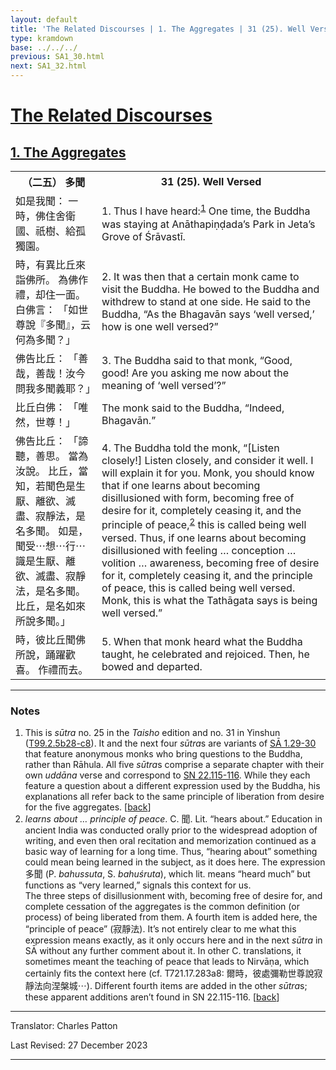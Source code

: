 ```yaml
---
layout: default
title: 'The Related Discourses | 1. The Aggregates | 31 (25). Well Versed'
type: kramdown
base: ../../../
previous: SA1_30.html
next: SA1_32.html
---
```


<h1><a href='../index.html'>The Related Discourses</a></h1>
<h2><a href='index.html'>1. The Aggregates</a></h2>

<table class="trans">
  <th class='ch'>（二五） 多聞</th>
  <th class='en'>31 (25). Well Versed</th>
  <tr>
    <td title='t99.2.5b28'>如是我聞： 一時，佛住舍衛國、祇樹、給孤獨園。</td>
    <td id='p1'>1. Thus I have heard:<sup id="ref1"><a href="#n1">1</a></sup> One time, the Buddha was staying at Anāthapiṇḍada’s Park in Jeta’s Grove of Śrāvastī.</td>
  </tr>
  <tr>
    <td title='t99.2.5b29'>時，有異比丘來詣佛所。 為佛作禮，却住一面。 白佛言： 「如世尊說『多聞』，云何為多聞？」</td>
    <td id='p2'>2. It was then that a certain monk came to visit the Buddha. He bowed to the Buddha and withdrew to stand at one side. He said to the Buddha, “As the Bhagavān says ‘well versed,’ how is one well versed?”</td>
  </tr>
  <tr>
    <td title='t99.2.5c2'>佛告比丘： 「善哉，善哉！汝今問我多聞義耶？」</td>
    <td id='p3'>3. The Buddha said to that monk, “Good, good! Are you asking me now about the meaning of ‘well versed’?”</td>
  </tr>
  <tr>
    <td title='t99.2.5c3'>比丘白佛： 「唯然，世尊！」</td>
    <td>The monk said to the Buddha, “Indeed, Bhagavān.”</td>
  </tr>
  <tr>
    <td title='t99.2.5c3'>佛告比丘： 「諦聽，善思。 當為汝說。 比丘，當知，若聞色是生厭、離欲、滅盡、寂靜法，是名多聞。 如是，聞受⋯想⋯行⋯識是生厭、離欲、滅盡、寂靜法，是名多聞。 比丘，是名如來所說多聞。」</td>
    <td id='p4'>4. The Buddha told the monk, “[Listen closely!] Listen closely, and consider it well. I will explain it for you. Monk, you should know that if one learns about becoming disillusioned with form, becoming free of desire for it, completely ceasing it, and the principle of peace,<sup id="ref2"><a href="#n2">2</a></sup> this is called being well versed. Thus, if one learns about becoming disillusioned with feeling … conception … volition … awareness, becoming free of desire for it, completely ceasing it, and the principle of peace, this is called being well versed. Monk, this is what the Tathāgata says is being well versed.”</td>
  </tr>
  <tr>
    <td title='t99.2.5c7'>時，彼比丘聞佛所說，踊躍歡喜。 作禮而去。</td>
    <td id='p5'>5. When that monk heard what the Buddha taught, he celebrated and rejoiced. Then, he bowed and departed.</td>
  </tr>
</table>

<hr/>

<h3 id="notes">Notes</h3>

<ol>
<li id="n1">This is <em>sūtra</em> no. 25 in the <cite>Taisho</cite> edition and no. 31 in Yinshun (<a href="https://cbetaonline.dila.edu.tw/zh/T02n0099_p0005b28" target="_blank">T99.2.5b28-c8</a>). It and the next four <em>sūtra</em>s are variants of <a href="SA1_29.html" target="_blank">SĀ 1.29-30</a> that feature anonymous monks who bring questions to the Buddha, rather than Rāhula. All five <em>sūtra</em>s comprise a separate chapter with their own <em>uddāna</em> verse and correspond to <a href="https://suttacentral.net/sn22.115" target="_blank">SN 22.115-116</a>. While they each feature a question about a different expression used by the Buddha, his explanations all refer back to the same principle of liberation from desire for the five aggregates. [<a href="#ref1">back</a>]</li>
<li id="n2"><em>learns about … principle of peace</em>. C. 聞. Lit. “hears about.” Education in ancient India was conducted orally prior to the widespread adoption of writing, and even then oral recitation and memorization continued as a basic way of learning for a long time. Thus, “hearing about” something could mean being learned in the subject, as it does here. The expression 多聞 (P. <em>bahussuta</em>, S. <em>bahuśruta</em>), which lit. means “heard much” but functions as “very learned,” signals this context for us.<br/>
The three steps of disillusionment with, becoming free of desire for, and complete cessation of the aggregates is the common definition (or process) of being liberated from them. A fourth item is added here, the “principle of peace” (寂靜法). It’s not entirely clear to me what this expression means exactly, as it only occurs here and in the next <em>sūtra</em> in SĀ without any further comment about it. In other C. translations, it sometimes meant the teaching of peace that leads to Nirvāṇa, which certainly fits the context here (cf. T721.17.283a8: 爾時，彼處彌勒世尊說寂靜法向涅槃城⋯). Different fourth items are added in the other <em>sūtra</em>s; these apparent additions aren’t found in SN 22.115-116. [<a href="#ref2">back</a>]</li>
</ol>
<hr/>

<p class="translator">Translator: Charles Patton</p>
<p class='revised'>Last Revised: 27 December 2023</p>

<hr/>